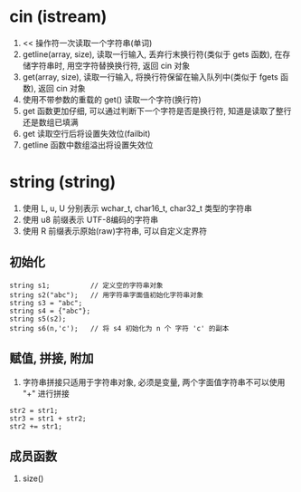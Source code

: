 # cin (istream)

1. << 操作符一次读取一个字符串(单词)
2. getline(array, size), 读取一行输入, 丢弃行末换行符(类似于 gets 函数), 在存储字符串时, 用空字符替换换行符, 返回 cin 对象
3. get(array, size), 读取一行输入, 将换行符保留在输入队列中(类似于 fgets 函数), 返回 cin 对象
4. 使用不带参数的重载的 get() 读取一个字符(换行符)
5. get 函数更加仔细, 可以通过判断下一个字符是否是换行符, 知道是读取了整行还是数组已填满
6. get 读取空行后将设置失效位(failbit)
7. getline 函数中数组溢出将设置失效位

# string (string)

1. 使用 L, u, U 分别表示 wchar_t, char16_t, char32_t 类型的字符串
2. 使用 u8 前缀表示 UTF-8编码的字符串
3. 使用 R 前缀表示原始(raw)字符串, 可以自定义定界符

## 初始化

```
string s1;			// 定义空的字符串对象
string s2("abc");	// 用字符串字面值初始化字符串对象
string s3 = "abc";
string s4 = {"abc"};
string s5(s2);
string s6(n,'c');	// 将 s4 初始化为 n 个 字符 'c' 的副本
```

## 赋值, 拼接, 附加

1. 字符串拼接只适用于字符串对象, 必须是变量, 两个字面值字符串不可以使用 "+" 进行拼接

```
str2 = str1;
str3 = str1 + str2;
str2 += str1;
```

## 成员函数

1. size()
